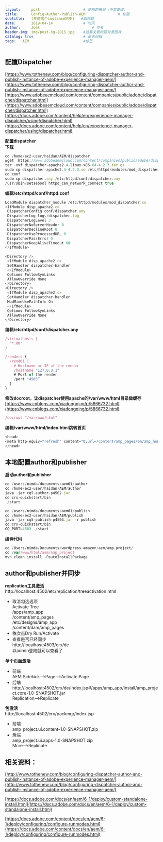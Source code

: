 ```yaml
---
layout:     post   				    # 使用的布局（不需要改）
title:      Config-Author-Publish-AEM 				# 标题 
subtitle:   (并使两个instance同步)   #副标题
date:       2019-04-14 				# 时间
author:     Joel 						# 作者
header-img: img/post-bg-2015.jpg 	#这篇文章标题背景图片
catalog: true 						# 是否归档
tags:	AEM							#标签
---
```

## 配置Dispatcher   
[https://www.tothenew.com/blog/configuring-dispatcher-author-and-publish-instance-of-adobe-experience-manager-aem/](https://www.tothenew.com/blog/configuring-dispatcher-author-and-publish-instance-of-adobe-experience-manager-aem/)   
[https://www.adobeaemcloud.com/content/companies/public/adobe/dispatcher/dispatcher.html](https://www.adobeaemcloud.com/content/companies/public/adobe/dispatcher/dispatcher.html)   
[https://docs.adobe.com/content/help/en/experience-manager-dispatcher/using/dispatcher.html](https://docs.adobe.com/content/help/en/experience-manager-dispatcher/using/dispatcher.html)   

**配置dispatcher**  
**下载** 
```javascript
cd /home/ec2-user/haidan/AEM/dispatcher 
wget  https://www.adobeaemcloud.com/content/companies/public/adobe/dispatcher/dispatcher/_jcr_content/top/download_8/file.res/dispatcher-apache2.4-linux-x86-64-4.2.3.tar.gz
tar -xvf dispatcher-apache2.4-linux-x86-64-4.2.3.tar.gz
sudo cp dispatcher-apache2.4-4.2.3.so /etc/httpd/modules/mod_dispatcher.so
cd conf
sudo cp dispatcher.any /etc/httpd/conf/dispatcher.any
/usr/sbin/setsebool httpd_can_network_connect true
```

**编辑/etc/httpd/conf/httpd.conf** 
```javascript
LoadModule dispatcher_module /etc/httpd/modules/mod_dispatcher.so
<IfModule disp_apache2.c>
 DispatcherConfig conf/dispatcher.any
 DispatcherLog logs/dispatcher.log
 DispatcherLogLevel 3
 DispatcherNoServerHeader 0
 DispatcherDeclineRoot 0
 DispatcherUseProcessedURL 0
 DispatcherPassError 0
 DispatcherKeepAliveTimeout 60
</IfModule>
 
<Directory />
 <IfModule disp_apache2.c>
 SetHandler dispatcher-handler
 </IfModule>
 Options FollowSymLinks
 AllowOverride None
</Directory>
<Directory />
 <IfModule disp_apache2.c>
 SetHandler dispatcher-handler
 ModMimeUsePathInfo On
 </IfModule>
 Options FollowSymLinks
 AllowOverride None
</Directory>
```

**编辑/etc/httpd/conf/dispatcher.any** 
```javascript
/virtualhosts {
  "*:80"
}

/renders {
  /rend01 {
    # Hostname or IP of the render
    /hostname "127.0.0.1"
    # Port of the render
    /port "4503”
  }
}
```
**修改docroot，让dispatcher使用apache的/var/www/html目录做缓存**  
[https://www.cnblogs.com/xiadongqing/p/5866732.html](https://www.cnblogs.com/xiadongqing/p/5866732.html)    
```javascript
/docroot "/var/www/html"
```
**编辑/var/www/html/index.html跳转首页** 
```javascript
<head>
<meta http-equiv="refresh" content="0;url=/content/amp_pages/en/amp_home.html">
</head>
```
## 本地配置author和publisher   
**启动author和publisher**   
```javascript
cd /users/nimda/documents/aem61/author 
cd /home/ec2-user/haidan/AEM/author   
java -jar cq5-author-p4502.jar
cd crx-quickstart/bin
./start

cd /users/nimda/documents/aem61/publish   
cd /home/ec2-user/haidan/AEM/publish   
java -jar cq5-publish-p4503.jar -r publish
cd crx-quickstart/bin
CQ_PORT=4503 ./start  

```
  
**编译代码**   
```javascript
cd /Users/nimda/Documents/wordpress-amazon/aem/amp_project/   
cd /var/www/html/aem/amp_project   
mvn clean install -PautoInstallPackage
```
  
## author和publisher并同步   
**replication工具激活**   
http://localhost:4502/etc/replication/treeactivation.html  
* 取消勾选选项    
Activate Tree   
/apps/amp_app   
/content/amp_pages   
/etc/designs/amp_app   
/content/dam/amp_pages   
* 依次点Dry Run/Activate   
* 查看是否已经同步   
http://localhost:4503/crx/de  
以admin登陆就可以查看了   

**单个页面激活** 
* 前端   
AEM Sidekick-->Page-->Activate Page   
* 后端   
http://localhost:4502/crx/de/index.jsp#/apps/amp_app/install/amp_project.core-1.0-SNAPSHOT.jar    
Replication-->Replicate   

**包激活**   
http://localhost:4502/crx/packmgr/index.jsp   
* 前端  
amp_project.ui.content-1.0-SNAPSHOT.zip   
* 后端  
amp_project.ui.apps-1.0-SNAPSHOT.zip   
More-->Replicate   

## 相关资料：   
[http://www.tothenew.com/blog/configuring-dispatcher-author-and-publish-instance-of-adobe-experience-manager-aem/](http://www.tothenew.com/blog/configuring-dispatcher-author-and-publish-instance-of-adobe-experience-manager-aem/)

[https://docs.adobe.com/docs/en/aem/6-1/deploy/custom-standalone-install.html](https://docs.adobe.com/docs/en/aem/6-1/deploy/custom-standalone-install.html)

[https://docs.adobe.com/content/docs/en/aem/6-1/deploy/configuring/configure-runmodes.html](https://docs.adobe.com/content/docs/en/aem/6-1/deploy/configuring/configure-runmodes.html)
